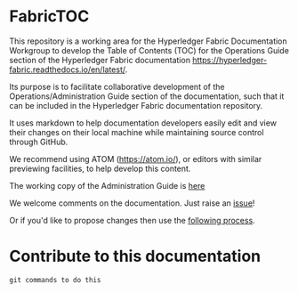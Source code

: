 # FabricTOC

This repository is a working area for the Hyperledger Fabric Documentation Workgroup to develop the Table of Contents (TOC) for the Operations Guide section of the Hyperledger Fabric documentation https://hyperledger-fabric.readthedocs.io/en/latest/.

Its purpose is to facilitate collaborative development of the Operations/Administration Guide section of the documentation, such that it can be included in the Hyperledger Fabric documentation repository.

It uses markdown to help documentation developers easily edit and view their changes on their local machine while maintaining source control through GitHub.

We recommend using ATOM (https://atom.io/), or editors with similar previewing facilities, to help develop this content.

The working copy of the Administration Guide is [here](./docs/AdminGuide/AdminGuide.md)

We welcome comments on the documentation.  Just raise an [issue](https://github.com/FabricTOC/FabricTOC/issues)!

Or if you'd like to propose changes then use the [following process](#GitHubProcess).

# <a name="GitHubProcess"></a> Contribute to this documentation

`git commands to do this`
